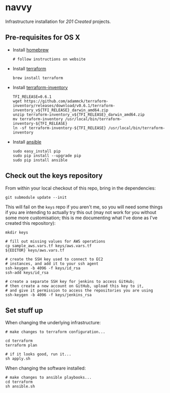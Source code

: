 navvy
=====

Infrastructure installation for *201 Created* projects.


## Pre-requisites for OS X

*   Install [homebrew]

        # follow instructions on website

*   Install [terraform]

        brew install terraform

*   Install [terraform-inventory]

        TFI_RELEASE=0.6.1
        wget https://github.com/adammck/terraform-inventory/releases/download/v0.6.1/terraform-inventory_v${TFI_RELEASE}_darwin_amd64.zip
        unzip terraform-inventory_v${TFI_RELEASE}_darwin_amd64.zip
        mv terraform-inventory /usr/local/bin/terraform-inventory-${TFI_RELEASE}
        ln -sf terraform-inventory-${TFI_RELEASE} /usr/local/bin/terraform-inventory

*   Install [ansible]

        sudo easy_install pip
        sudo pip install --upgrade pip
        sudo pip install ansible

[homebrew]: http://brew.sh
[terraform]: https://www.terraform.io
[terraform-inventory]: https://github.com/adammck/terraform-inventory
[ansible]: https://www.ansible.com


## Check out the keys repository

From within your local checkout of this repo, bring in the dependencies:

    git submodule update --init

This will fail on the `keys` repo if you aren't me, so you will need some
things if you are intending to actually try this out (may not work for you
without some more customisation; this is me documenting what I've done as I've
created this repository):

    mkdir keys

    # fill out missing values for AWS operations
    cp sample_aws.vars.tf keys/aws.vars.tf
    ${EDITOR} keys/aws.vars.tf

    # create the SSH key used to connect to EC2
    # instances, and add it to your ssh agent
    ssh-keygen -b 4096 -f keys/id_rsa
    ssh-add keys/id_rsa

    # create a separate SSH key for jenkins to access GitHub;
    # then create a new account on GitHub, upload this key to it,
    # and give it permission to access the repositories you are using
    ssh-keygen -b 4096 -f keys/jenkins_rsa


## Set stuff up

When changing the underlying infrastructure:

    # make changes to terraform configuration...

    cd terraform
    terraform plan

    # if it looks good, run it...
    sh apply.sh

When changing the software installed:

    # make changes to ansible playbooks...
    cd terraform
    sh ansible.sh
